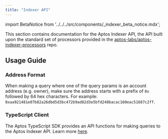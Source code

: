 ```yaml
---
title: "Indexer API"
---
```


import BetaNotice from '../../../src/components/\_indexer_beta_notice.mdx';

<BetaNotice />

This section contains documentation for the Aptos Indexer API, the API built upon the standard set of processors provided in the [aptos-labs/aptos-indexer-processors](https://github.com/aptos-labs/aptos-indexer-processors) repo.

## Usage Guide

### Address Format

When making a query where one of the query params is an account address (e.g. owner), make sure the address starts with a prefix of `0x` followed by 64 hex characters. For example: `0xaa921481e07b82a26dbd5d3bc472b9ad82d3e5bfd248bacac160eac51687c2ff`.

### TypeScript Client

The Aptos TypeScript SDK provides an API functions for making queries to the Aptos Indexer API. Learn more [here](../../sdks/new-ts-sdk/fetch-data-from-chain.md).
